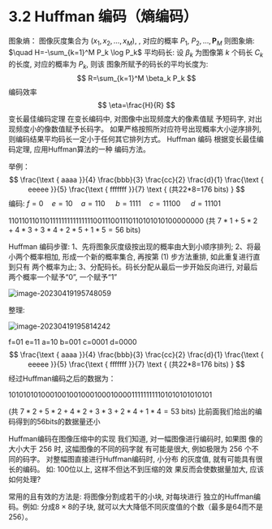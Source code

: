 # 3.2 Huffman 编码（熵编码）

图象熵：
图像灰度集合为 $\left(x_1, x_2, \ldots, x_{M}\right)$, , 对应的概率 $P_1$, $P_2, \ldots, \mathbf{P}_{M}$
则图象熵: $\quad H=-\sum_{k=1}^M P_k \log P_k$
平均码长:
设 $\beta_{k}$ 为图像第 $k$ 个码长 $C_{k}$ 的长度, 对应的概率为 $P_{k}$, 则该 图象所赋予的码长的平均长度为:
$$
R=\sum_{k=1}^M \beta_k P_k
$$
编码效率
$$
\eta=\frac{H}{R}
$$
变长最佳编码定理
在变长编码中, 对图像中出现频度大的像素值赋 予短码字, 对出现频度小的像数值赋予长码字。 如果严格按照所对应符号出现概率大小逆序排列, 则编码结果平均码长一定小于任何其它排列方式。
Huffman 编码
根据变长最佳编码定理, 应用Huffman算法的一种 编码方法。

举例：
$$
\frac{\text { aaaa }}{4} \frac{bbb}{3} \frac{cc}{2} \frac{d}{1} \frac{\text { eeeee }}{5} \frac{\text { fffffff }}{7} \text { (共22*8=176 bits) }
$$
编码: $f=0 \quad e=10 \quad a=110 \quad ~b=1111 \quad c=11100 \quad ~d=11101$

11011011011011111111111111100111001110110101010100000000
(共 $7 * 1+5 * 2+4 * 3+3 * 4+2 * 5+1 * 5=56$ bits)

Huffman 编码步骤:
1、先将图象灰度级按出现的概率由大到小顺序排列;
2、将最小两个概率相加, 形成一个新的概率集合, 再按第 (1) 步方法重排, 如此重复进行直到只有 两个概率为止;
3、分配码长。码长分配从最后一步开始反向进行, 对最后两个概率一个赋予“0”, 一个赋予“1”

![image-20230419195748059](https://mypic-1312707183.cos.ap-nanjing.myqcloud.com/image-20230419195748059.png)

整理:

![image-20230419195814242](https://mypic-1312707183.cos.ap-nanjing.myqcloud.com/image-20230419195814242.png)

f=01   e=11   a=10   b=001    c=0001   d=0000
$$
\frac{\text { aaaa }}{4} \frac{bbb}{3} \frac{cc}{2} \frac{d}{1} \frac{\text { eeeee }}{5} \frac{\text { fffffff }}{7} \text { (共22*8=176 bits) }
$$
经过Huffman编码之后的数据为：

1010101010001001001000100010000111111111101010101010101

(共 $7 * 2+5 * 2+4 * 2+3 * 3+2 * 4+1 * 4=53$ bits)
比前面我们给出的编码得到的56bits的数据量还小

Huffman编码在图像压缩中的实现
我们知道, 对一幅图像进行编码时, 如果图 像的大小大于 256 时, 这幅图像的不同的码字就 有可能是很大, 例如极限为 256 个不同的码字。
对整幅图直接进行Huffman编码时, 小分布 的灰度值, 就有可能具有很长的编码。
如: 100位以上, 这样不但达不到压缩的效 果反而会使数据量加大, 应该如何处理?

常用的且有效的方法是:
将图像分割成若干的小块, 对每块进行 独立的Huffman编码。例如: 分成$8\times 8$的子块, 就可以大大降低不同灰度值的个数（最多是64而不是256）。